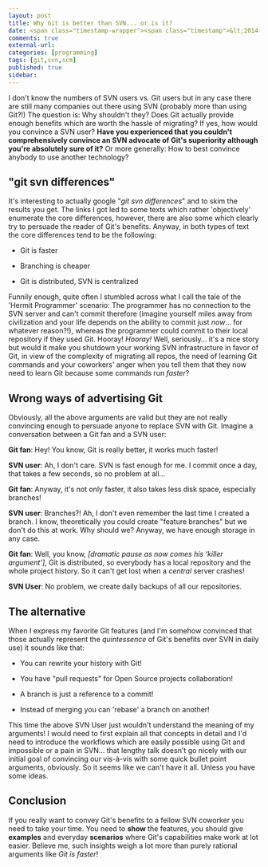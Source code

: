 ```yaml
---
layout: post
title: Why Git is better than SVN... or is it?
date: <span class="timestamp-wrapper"><span class="timestamp">&lt;2014-02-24 Mon&gt;</span></span> 
comments: true
external-url:
categories: [programming]
tags: [git,svn,scm]
published: true
sidebar: 
---
```

I don't know the numbers of SVN users vs. Git users but in any case there are
still many companies out there using SVN (probably more than using
Git?!) The question is: Why shouldn't they? Does Git actually provide
enough benefits which are worth the hassle of migrating? If yes, how
would you convince a SVN user? **Have you experienced that you couldn't comprehensively convince an SVN advocate of Git's
superiority although you're absolutely sure of it?** Or more generally:
How to best convince anybody to use another technology?

## "git svn differences"
It's interesting to actually google "*git svn differences*" and to
skim the results you get. The links I got led to some texts which rather 'objectively'
enumerate the core differences, however, there are also some which
clearly try to persuade the reader of Git's benefits. Anyway, in
both types of text the core differences tend to be the following:

<ul><li>

Git is faster

</li><li>

Branching is cheaper

</li><li>

Git is distributed, SVN is centralized

</li></ul>

Funnily enough, quite often I stumbled across what I call the tale of the 'Hermit
Programmer' scenario: The programmer has no connection to the SVN
server and can't commit therefore (imagine yourself miles away from
civilization and your life depends on the ability to commit just
*now*&#x2026; for whatever reason?!), whereas the programmer could commit to their local repository if they used Git.
Hooray! *Hooray!* Well, seriously&#x2026; it's a nice story but would it make you
shutdown your working SVN infrastructure in favor of Git, in view
of the complexity of migrating all repos, the need of learning Git
commands and your coworkers' anger when you tell them that they now
need to learn Git because some commands run *faster*?

<!-- more -->

## Wrong ways of advertising Git
Obviously, all the above arguments are valid but they are not really
convincing enough to persuade anyone to replace SVN with Git. Imagine a conversation between
a Git fan and a SVN user:

**Git fan**: Hey! You know, Git is really better, it works much
faster!

**SVN user**: Ah, I don't care. SVN is fast enough for me. I commit
once a day, that takes a few seconds, so no problem at all&#x2026;

**Git fan**: Anyway, it's not only faster, it also takes less disk
space, especially branches!

**SVN user**: Branches?! Ah, I don't even remember the last time I
created a branch. I know, theoretically you could create "feature branches" but
we don't do this at work. Why should we? Anyway, we have enough
storage in any case.

**Git fan**: Well, you know, *[dramatic pause as now comes his 'killer
argument']*, Git is distributed, so everybody has a local repository
and the whole project history. So it can't get lost when a *central*
server crashes!

**SVN User**: No problem, we create daily backups of all our
repositories. 

## The alternative
When I express my favorite Git features (and I'm somehow convinced that those actually
represent the *quintessence* of Git's benefits over SVN in daily use) it sounds like that:

<ul><li>

You can rewrite your history with Git!

</li><li>

You have "pull requests" for Open Source projects collaboration!

</li><li>

A branch is just a reference to a commit!

</li><li>

Instead of merging you can 'rebase' a branch on another!

</li></ul>

This time the above SVN User just wouldn't understand the meaning of
my arguments! I would need to first explain all that concepts in
detail and I'd need to introduce the workflows which are easily possible using Git
and impossible or a pain in SVN&#x2026; that lengthy talk doesn't go nicely with our
initial goal of convincing
our vis-à-vis with some quick bullet point arguments, obviously. So it
seems like we can't have it all. Unless you have some ideas.

## Conclusion
If you really want to convey Git's benefits to a fellow SVN coworker you need to take your
time. You need to **show** the features, you should give **examples**
and everyday **scenarios** where Git's capabilities make work at lot
easier. Believe me, such insights weigh a lot more than purely
rational arguments like *Git is faster*!
